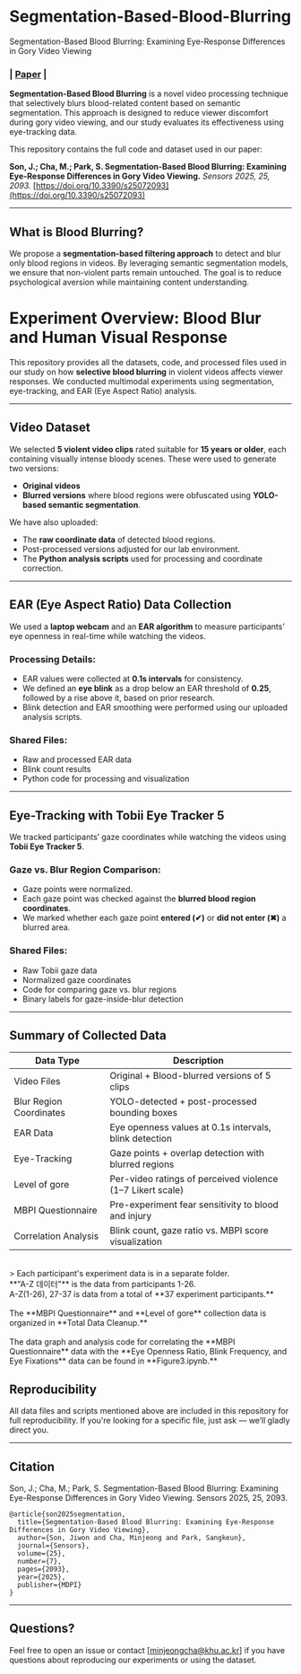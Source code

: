 # Segmentation-Based-Blood-Blurring
Segmentation-Based Blood Blurring: Examining Eye-Response Differences in Gory Video Viewing

<p align="">
    <h3>
        | <a href="https://doi.org/10.3390/s25072093" target="_blank"><b>Paper</b></a> |
    </h3>
</p>

**Segmentation-Based Blood Blurring** is a novel video processing technique that selectively blurs blood-related content based on semantic segmentation. This approach is designed to reduce viewer discomfort during gory video viewing, and our study evaluates its effectiveness using eye-tracking data.

This repository contains the full code and dataset used in our paper:

**Son, J.; Cha, M.; Park, S. Segmentation-Based Blood Blurring: Examining Eye-Response Differences in Gory Video Viewing.** *Sensors 2025, 25, 2093.*  [https://doi.org/10.3390/s25072093](https://doi.org/10.3390/s25072093)

---

## What is Blood Blurring?

We propose a **segmentation-based filtering approach** to detect and blur only blood regions in videos. By leveraging semantic segmentation models, we ensure that non-violent parts remain untouched. The goal is to reduce psychological aversion while maintaining content understanding.


# Experiment Overview: Blood Blur and Human Visual Response

This repository provides all the datasets, code, and processed files used in our study on how **selective blood blurring** in violent videos affects viewer responses. We conducted multimodal experiments using segmentation, eye-tracking, and EAR (Eye Aspect Ratio) analysis.

---

## Video Dataset

We selected **5 violent video clips** rated suitable for **15 years or older**, each containing visually intense bloody scenes. These were used to generate two versions:
- **Original videos**  
- **Blurred versions** where blood regions were obfuscated using **YOLO-based semantic segmentation**.

We have also uploaded:
- The **raw coordinate data** of detected blood regions.
- Post-processed versions adjusted for our lab environment.
- The **Python analysis scripts** used for processing and coordinate correction.

---

## EAR (Eye Aspect Ratio) Data Collection

We used a **laptop webcam** and an **EAR algorithm** to measure participants’ eye openness in real-time while watching the videos.

### Processing Details:
- EAR values were collected at **0.1s intervals** for consistency.
- We defined an **eye blink** as a drop below an EAR threshold of **0.25**, followed by a rise above it, based on prior research.
- Blink detection and EAR smoothing were performed using our uploaded analysis scripts.

### Shared Files:
- Raw and processed EAR data  
- Blink count results  
- Python code for processing and visualization

---

## Eye-Tracking with Tobii Eye Tracker 5

We tracked participants’ gaze coordinates while watching the videos using **Tobii Eye Tracker 5**.

### Gaze vs. Blur Region Comparison:
- Gaze points were normalized.
- Each gaze point was checked against the **blurred blood region coordinates**.
- We marked whether each gaze point **entered (✔)** or **did not enter (✖)** a blurred area.

### Shared Files:
- Raw Tobii gaze data  
- Normalized gaze coordinates  
- Code for comparing gaze vs. blur regions  
- Binary labels for gaze-inside-blur detection

---

## Summary of Collected Data

| Data Type                     | Description                                                                 |
|------------------------------|-----------------------------------------------------------------------------|
|    Video Files               | Original + Blood-blurred versions of 5 clips                                |
|    Blur Region Coordinates   | YOLO-detected + post-processed bounding boxes                              |
|    EAR Data                  | Eye openness values at 0.1s intervals, blink detection                      |
|    Eye-Tracking              | Gaze points + overlap detection with blurred regions                        |
|    Level of gore              | Per-video ratings of perceived violence (1–7 Likert scale)                  |
|    MBPI Questionnaire        | Pre-experiment fear sensitivity to blood and injury                        |
|    Correlation Analysis      | Blink count, gaze ratio vs. MBPI score visualization                        |
<br>
> Each participant's experiment data is in a separate folder.<br>
**"A-Z 데이터"** is the data from participants 1-26. <br>
A-Z(1-26), 27-37 is data from a total of **37 experiment participants.**
<br><br>
The **MBPI Questionnaire** and **Level of gore** collection data is organized in **Total Data Cleanup.**
<br><br>
The data graph and analysis code for correlating the **MBPI Questionnaire** data with the **Eye Openness Ratio, Blink Frequency, and Eye Fixations** data can be found in **Figure3.ipynb.**

## Reproducibility

All data files and scripts mentioned above are included in this repository for full reproducibility. If you're looking for a specific file, just ask — we’ll gladly direct you.

---

## Citation

Son, J.; Cha, M.; Park, S. Segmentation-Based Blood Blurring: Examining Eye-Response Differences in Gory Video Viewing. Sensors 2025, 25, 2093.
```
@article{son2025segmentation,
  title={Segmentation-Based Blood Blurring: Examining Eye-Response Differences in Gory Video Viewing},
  author={Son, Jiwon and Cha, Minjeong and Park, Sangkeun},
  journal={Sensors},
  volume={25},
  number={7},
  pages={2093},
  year={2025},
  publisher={MDPI}
}
```

---

## Questions?

Feel free to open an issue or contact [minjeongcha@khu.ac.kr] if you have questions about reproducing our experiments or using the dataset.

